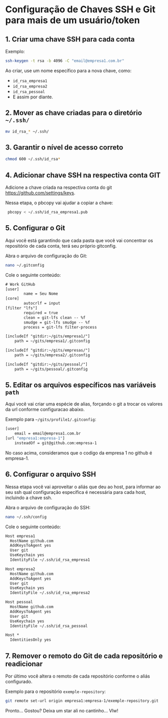 
# Configuração de Chaves SSH e Git para mais de um usuário/token

## 1. Criar uma chave SSH para cada conta

Exemplo:
```sh
ssh-keygen -t rsa -b 4096 -C "email@empresa1.com.br"
```

Ao criar, use um nome específico para a nova chave, como:
- `id_rsa_empresa1`
- `id_rsa_empresa2`
- `id_rsa_pessoal`
- E assim por diante.

## 2. Mover as chave criadas para o diretório `~/.ssh/`

```sh
mv id_rsa_* ~/.ssh/
```

## 3. Garantir o nível de acesso correto

```sh
chmod 600 ~/.ssh/id_rsa*
```
## 4. Adicionar chave SSH na respectiva conta GIT

Adicione a chave criada na respectiva conta do git https://github.com/settings/keys.

Nessa etapa, o pbcopy vai ajudar a copiar a chave:
```sh
 pbcopy < ~/.ssh/id_rsa_empresa1.pub
```

## 5. Configurar o Git


Aqui você está garantindo que cada pasta que você vai concentrar os repositório de cada conta, terá seu próprio gitconfig.

Abra o arquivo de configuração do Git:
```sh
nano ~/.gitconfig
```


Cole o seguinte conteúdo:
```txt
# Work GitHub
[user]
        name = Seu Nome
[core]
        autocrlf = input
[filter "lfs"]
        required = true
        clean = git-lfs clean -- %f
        smudge = git-lfs smudge -- %f
        process = git-lfs filter-process

[includeIf "gitdir:~/gits/empresa1/"]
    path = ~/gits/empresa1/.gitconfig

[includeIf "gitdir:~/gits/empresas/"]
    path = ~/gits/empresa2/.gitconfig

[includeIf "gitdir:~/gits/pessoal/"]
    path = ~/gits/pessoal/.gitconfig
```


## 5. Editar os arquivos específicos nas variáveis `path`

Aqui você vai criar uma espécie de alias, forçando o git a trocar os valores da url conforme configuracao abaixo.

Exemplo para `~/gits/profile1/.gitconfig`:
```sh
[user]
    email = email@empresa1.com.br
[url "empresa1:empresa-1"]
    insteadOf = git@github.com:empresa-1
```
No caso acima, consideramos que o codigo da empresa 1 no github é empresa-1.

## 6. Configurar o arquivo SSH

Nessa etapa você vai aproveitar o aliás que deu ao host, para informar ao seu ssh qual configuração específica é necessária para cada host, incluindo a chave ssh.

Abra o arquivo de configuração do SSH:
```sh
nano ~/.ssh/config
```

Cole o seguinte conteúdo:
```txt
Host empresa1
  HostName github.com
  AddKeysToAgent yes
  User git
  UseKeychain yes
  IdentityFile ~/.ssh/id_rsa_empresa1

Host empresa2
  HostName github.com
  AddKeysToAgent yes
  User git
  UseKeychain yes
  IdentityFile ~/.ssh/id_rsa_empresa2

Host pessoal
  HostName github.com
  AddKeysToAgent yes
  User git
  UseKeychain yes
  IdentityFile ~/.ssh/id_rsa_pessoal

Host *
  IdentitiesOnly yes
```

## 7. Remover o remoto do Git de cada repositório e readicionar

Por último você altera o remoto de cada repositório conforme o aliás configurado.

Exemplo para o repositório `exemple-repository`:
```sh
git remote set-url origin empresa1:empresa-1/exemple-repository.git
```

Pronto... Gostou? Deixa um star ali no cantinho...
Vlw!
